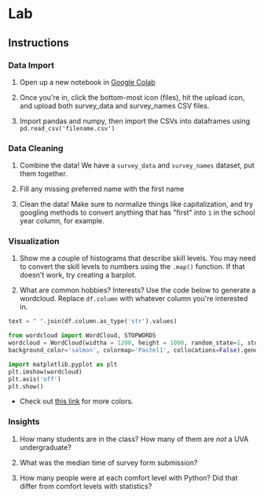 # Lab


## Instructions

### Data Import

1. Open up a new notebook in [Google Colab](colab.research.google.com)

2. Once you're in, click the bottom-most icon (files), hit the upload icon, and upload both survey_data and survey_names CSV files.

3. Import pandas and numpy, then import the CSVs into dataframes using `pd.read_csv('filename.csv')`

### Data Cleaning

1. Combine the data! We have a `survey_data` and `survey_names` dataset, put them together.

2. Fill any missing preferred name with the first name

3. Clean the data! Make sure to normalize things like capitalization, and try googling methods to convert anything that has "first" into `1` in the school year column, for example.

### Visualization

1. Show me a couple of histograms that describe skill levels. You may need to convert the skill levels to numbers using the `.map()` function. If that doesn't work, try creating a barplot.

2. What are common hobbies? Interests? Use the code below to generate a wordcloud. Replace `df.column` with whatever column you're interested in.

```python 
text = " ".join(df.column.as_type('str').values)

from wordcloud import WordCloud, STOPWORDS
wordcloud = WordCloud(widtha = 1200, height = 1000, random_state=1, stopwords = STOPWORDS,
background_color='salmon', colormap='Pastel1', collocations=False).generate(text)

import matplotlib.pyplot as plt
plt.imshow(wordcloud) 
plt.axis('off')
plt.show()
```

- Check out [this link](http://www.science.smith.edu/dftwiki/index.php/Color_Charts_for_TKinter) for more colors.

### Insights

1. How many students are in the class? How many of them are *not* a UVA undergraduate?

2. What was the median time of survey form submission?

3. How many people were at each comfort level with Python? Did that differ from comfort levels with statistics?
